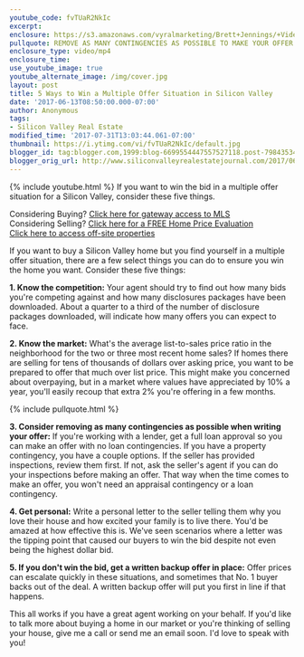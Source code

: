 ```yaml
---
youtube_code: fvTUaR2NkIc
excerpt:
enclosure: https://s3.amazonaws.com/vyralmarketing/Brett+Jennings/+Videos/2017/June/Los+Gatos+Real+Estate+Agent-+5+Ways+to+Win+a+Multiple+Offer+Situation+in+Silicon+Valley.mp4
pullquote: REMOVE AS MANY CONTINGENCIES AS POSSIBLE TO MAKE YOUR OFFER MORE ENTICING.
enclosure_type: video/mp4
enclosure_time:
use_youtube_image: true
youtube_alternate_image: /img/cover.jpg
layout: post
title: 5 Ways to Win a Multiple Offer Situation in Silicon Valley
date: '2017-06-13T08:50:00.000-07:00'
author: Anonymous
tags:
- Silicon Valley Real Estate
modified_time: '2017-07-31T13:03:44.061-07:00'
thumbnail: https://i.ytimg.com/vi/fvTUaR2NkIc/default.jpg
blogger_id: tag:blogger.com,1999:blog-6699554447557527118.post-7984353431706853212
blogger_orig_url: http://www.siliconvalleyrealestatejournal.com/2017/06/5-ways-to-win-multiple-offer-situation.html
---
```

{% include youtube.html %}
If you want to win the bid in a multiple offer situation for a Silicon Valley, consider these five things.

<div class="post-cta">
Considering Buying? <a href="http://www.siliconvalleyrealestatesearch.com/?utm_source=BLOG&utm_campaign=Video+Blog&utm_medium=referral" target="_blank">Click here for gateway access to MLS</a><br>
Considering Selling? <a href="http://www.siliconvalleyrealestatesearch.com/home-valuation/?utm_source=VYRAL&utm_campaign=Vyral+Emails+&utm_medium=referral" target="_blank">Click here for a FREE Home Price Evaluation</a><br>
<a href="https://www.siliconvalleyrealestatesearch.com/off-market-list/" target="_blank">Click here to access off-site properties</a>
</div>

If you want to buy a Silicon Valley home but you find yourself in a multiple offer situation, there are a few select things you can do to ensure you win the home you want. Consider these five things:

**1. Know the competition:** Your agent should try to find out how many bids you're competing against and how many disclosures packages have been downloaded. About a quarter to a third of the number of disclosure packages downloaded, will indicate how many offers you can expect to face.

**2. Know the market:** What's the average list-to-sales price ratio in the neighborhood for the two or three most recent home sales? If homes there are selling for tens of thousands of dollars over asking price, you want to be prepared to offer that much over list price. This might make you concerned about overpaying, but in a market where values have appreciated by 10% a year, you'll easily recoup that extra 2% you're offering in a few months.

{% include pullquote.html %}

**3. Consider removing as many contingencies as possible when writing your offer:** If you're working with a lender, get a full loan approval so you can make an offer with no loan contingencies. If you have a property contingency, you have a couple options. If the seller has provided inspections, review them first. If not, ask the seller's agent if you can do your inspections before making an offer. That way when the time comes to make an offer, you won't need an appraisal contingency or a loan contingency.

**4. Get personal:** Write a personal letter to the seller telling them why you love their house and how excited your family is to live there. You'd be amazed at how effective this is. We've seen scenarios where a letter was the tipping point that caused our buyers to win the bid despite not even being the highest dollar bid.

**5. If you don't win the bid, get a written backup offer in place:** Offer prices can escalate quickly in these situations, and sometimes that No. 1 buyer backs out of the deal. A written backup offer will put you first in line if that happens.

This all works if you have a great agent working on your behalf. If you'd like to talk more about buying a home in our market or you're thinking of selling your house, give me a call or send me an email soon. I'd love to speak with you!
